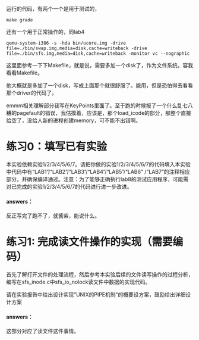 运行的代码，有两个一个是用于测试的，

```
make grade
```

还有一个用于正常操作的，同lab4

```
qemu-system-i386 -s -hda bin/ucore.img -drive file=./bin/swap.img,media=disk,cache=writeback -drive file=./bin/sfs.img,media=disk,cache=writeback -monitor vc --nographic
```

这里面参考一下下Makefile，就是说，需要多加一个disk了，作为文件系统。容我看看Makefile。

他大概就是多加了一个disk，写成上面那个就很舒服了。能用，但是恐怕得去看看那个driver的代码了。

emmm相关理解部分我写在KeyPoints里面了。至于跑的时候报了一个什么乱七八糟的pagefault的错误，我估摸着，应该是，那个load_icode的部分，那整个直接给空了，没给人新的进程创建memory，可不能不出错啊。

# 练习0：填写已有实验

本实验依赖实验1/2/3/4/5/6/7。请把你做的实验1/2/3/4/5/6/7的代码填入本实验中代码中有“LAB1”/“LAB2”/“LAB3”/“LAB4”/“LAB5”/“LAB6” /“LAB7”的注释相应部分。并确保编译通过。注意：为了能够正确执行lab8的测试应用程序，可能需对已完成的实验1/2/3/4/5/6/7的代码进行进一步改进。

#### answers：
反正写完了跑不了，就酱紫，能说什么。

# 练习1: 完成读文件操作的实现（需要编码）
首先了解打开文件的处理流程，然后参考本实验后续的文件读写操作的过程分析，编写在sfs_inode.c中sfs_io_nolock读文件中数据的实现代码。

请在实验报告中给出设计实现”UNIX的PIPE机制“的概要设方案，鼓励给出详细设计方案

#### answers：
这部分对应了读文件这件事情。